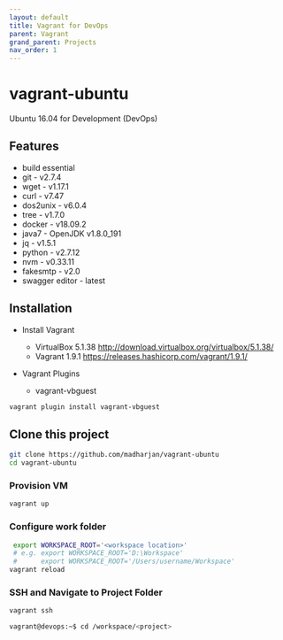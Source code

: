 ```yaml
---
layout: default
title: Vagrant for DevOps
parent: Vagrant
grand_parent: Projects
nav_order: 1
---
```

# vagrant-ubuntu

Ubuntu 16.04 for Development (DevOps)

## Features

* build essential
* git - v2.7.4
* wget - v1.17.1
* curl - v7.47
* dos2unix - v6.0.4
* tree - v1.7.0
* docker - v18.09.2
* java7 - OpenJDK v1.8.0_191
* jq - v1.5.1
* python - v2.7.12
* nvm - v0.33.11
* fakesmtp - v2.0
* swagger editor - latest

## Installation

* Install Vagrant
  * VirtualBox 5.1.38 http://download.virtualbox.org/virtualbox/5.1.38/
  * Vagrant 1.9.1 https://releases.hashicorp.com/vagrant/1.9.1/

* Vagrant Plugins
  * vagrant-vbguest

 ```bash
 vagrant plugin install vagrant-vbguest
 ```

## Clone this project

```bash
git clone https://github.com/madharjan/vagrant-ubuntu
cd vagrant-ubuntu
```

### Provision VM

```bash
vagrant up
```

### Configure work folder

```bash
 export WORKSPACE_ROOT='<workspace location>'
 # e.g. export WORKSPACE_ROOT='D:\Workspace'
 #      export WORKSPACE_ROOT='/Users/username/Workspace'
vagrant reload
```

### SSH and Navigate to Project Folder

```bash
vagrant ssh

vagrant@devops:~$ cd /workspace/<project>
```
